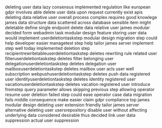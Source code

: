 deleting user data lazy consensus implemented regulation like european gdpr involves able delete user data upon request currently exist apis deleting data relative user overall process complex requires good knowlege james data structure data scattered across database sensible item might deletable define single endpoint delete data relative user james modular decided form webadmin task modular design feature storing user data would implement userdeletiontaskstep modular design migration step could help developer easier managetest step help tailor james server implement step well today implemented deletion step recipientrewritetableuserdeletiontaskstep deletes rewriting rule related user filteruserdeletiontaskstep deletes filter belonging user delegationuserdeletiontaskstep deletes delegation user mailboxuserdeletiontaskstep deletes mailbox user acls user well subscription webpushuserdeletiontaskstep deletes push data registered user identityuserdeletiontaskstep deletes identity registered user vacationuserdeletiontaskstep deletes vacation registered user introduce fromstep query parameter allows skipping previous step allowing operator resume user deletion failed step could ease operator case data migration fails middle consequence make easier claim gdpr compliance top james modular design deleting user extension friendly tailor james server alternative deleting user usersrepository disable user without affecting underlying data considered desirable thus decided link user data suppression actual user suppression